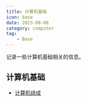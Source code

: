 ```yaml
---
title: 计算机基础
icon: base
date: 2023-08-08
category: computer
tag:
    - Base
---
```


记录一些计算机基础相关的信息。

<!-- more -->

## 计算机基础

- [计算机组成](./computer_organization.md)
